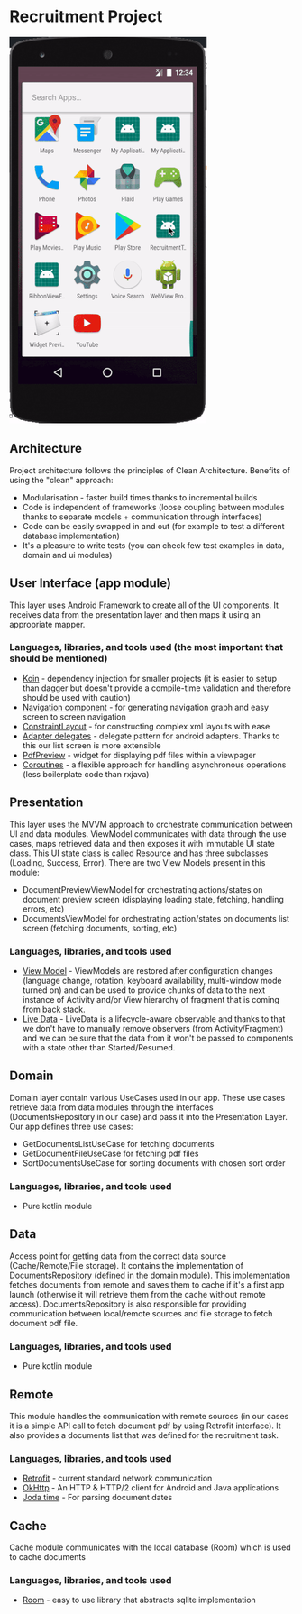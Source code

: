 # Recruitment Project

![](app_demo.gif)

## Architecture
Project architecture follows the principles of Clean Architecture. 
Benefits of using the "clean" approach:
* Modularisation - faster build times thanks to incremental builds
* Code is independent of frameworks (loose coupling between modules thanks to separate models + communication through interfaces)
* Code can be easily swapped in and out (for example to test a different database implementation)
* It's a pleasure to write tests (you can check few test examples in data, domain and ui modules)

## User Interface (app module)
This layer uses Android Framework to create all of the UI components. It receives data from the presentation layer and then maps it using an appropriate mapper.

### Languages, libraries, and tools used (the most important that should be mentioned)
* [Koin](https://github.com/InsertKoinIO/koin) - dependency injection for smaller projects (it is easier to setup than dagger but doesn't provide a compile-time validation and therefore should be used with caution)
* [Navigation component](https://developer.android.com/guide/navigation) - for generating navigation graph and easy screen to screen navigation 
* [ConstraintLayout](https://developer.android.com/training/constraint-layout) - for constructing complex xml layouts with ease
* [Adapter delegates](https://github.com/sockeqwe/AdapterDelegates) - delegate pattern for android adapters. Thanks to this our list screen is more extensible
* [PdfPreview](https://github.com/voghDev/PdfViewPager) - widget for displaying pdf files within a viewpager
* [Coroutines](https://kotlinlang.org/docs/reference/coroutines-overview.html) - a flexible approach for handling asynchronous operations (less boilerplate code than rxjava)

## Presentation
This layer uses the MVVM approach to orchestrate communication between UI and data modules. ViewModel communicates with data through the use cases, maps retrieved data and then exposes it with immutable UI state class. This UI state class is called Resource and has three subclasses (Loading, Success, Error). There are two View Models present in this module:
- DocumentPreviewViewModel for orchestrating actions/states on document preview screen (displaying loading state, fetching, handling errors, etc) 
- DocumentsViewModel for orchestrating action/states on documents list screen (fetching documents, sorting, etc)
### Languages, libraries, and tools used
* [View Model](https://developer.android.com/topic/libraries/architecture/viewmodel?gclid=Cj0KCQjw9JzoBRDjARIsAGcdIDUibAyk0jvZfpbFNk149oDV9RWDp0w_XWY4s4P29tIft0_yrFArO6oaAsCtEALw_wcB) - ViewModels are restored after configuration changes (language change, rotation, keyboard availability, multi-window mode turned on) and can be used to provide chunks of data to the next instance of Activity and/or View hierarchy of fragment that is coming from back stack.     
* [Live Data](https://developer.android.com/topic/libraries/architecture/livedata) - LiveData is a lifecycle-aware observable and thanks to that we don't have to manually remove observers (from Activity/Fragment) and we can be sure that the data from it won't be passed to components with a state other than Started/Resumed.

## Domain
Domain layer contain various UseCases used in our app. These use cases retrieve data from data modules through the interfaces (DocumentsRepository in our case) and pass it into the Presentation Layer. Our app defines three use cases:
- GetDocumentsListUseCase for fetching documents 
- GetDocumentFileUseCase for fetching pdf files 
- SortDocumentsUseCase for sorting documents with chosen sort order 
### Languages, libraries, and tools used
* Pure kotlin module

## Data
Access point for getting data from the correct data source (Cache/Remote/File storage). It contains the implementation of DocumentsRepository (defined in the domain module). This implementation fetches documents from remote and saves them to cache if it's a first app launch (otherwise it will retrieve them from the cache without remote access).
DocumentsRepository is also responsible for providing communication between local/remote sources and file storage to fetch document pdf file.
### Languages, libraries, and tools used
* Pure kotlin module

## Remote
This module handles the communication with remote sources (in our cases it is a simple API call to fetch document pdf by using Retrofit interface). It also provides a documents list that was defined for the recruitment task.
### Languages, libraries, and tools used
* [Retrofit](https://square.github.io/retrofit/) - current standard network communication
* [OkHttp](https://github.com/square/okhttp) - An HTTP & HTTP/2 client for Android and Java applications
* [Joda time](https://www.joda.org/joda-time/) - For parsing document dates

## Cache
Cache module communicates with the local database (Room) which is used to cache documents
### Languages, libraries, and tools used
* [Room](https://developer.android.com/training/data-storage/room) - easy to use library that abstracts sqlite implementation
